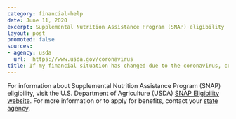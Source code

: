```yaml
---
category: financial-help
date: June 11, 2020
excerpt: Supplemental Nutrition Assistance Program (SNAP) eligibility
layout: post
promoted: false
sources:
- agency: usda
  url:  https://www.usda.gov/coronavirus
title: If my financial situation has changed due to the coronavirus, could I be eligible for SNAP?
---
```


For information about Supplemental Nutrition Assistance Program (SNAP) eligibility, visit the U.S. Department of Agriculture (USDA) [SNAP Eligibility website](https://www.fns.usda.gov/snap/recipient/eligibility). For more information or to apply for benefits, contact your [state agency](https://www.fns.usda.gov/snap/state-directory).
